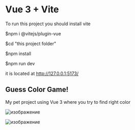 # Vue 3 + Vite

To run this project you should install vite 

$npm i @vitejs/plugin-vue

$cd "this project folder"

$npm install

$npm run dev

it is located at http://127.0.0.1:5173/

## Guess Color Game!

My pet project using Vue 3 where you try to find right color

![изображение](https://user-images.githubusercontent.com/54802628/197588266-6129954c-ff83-4986-b301-4c75974401cc.png)

![изображение](https://user-images.githubusercontent.com/54802628/197588308-f9544482-eba4-4374-8442-d48ba3922b15.png)

